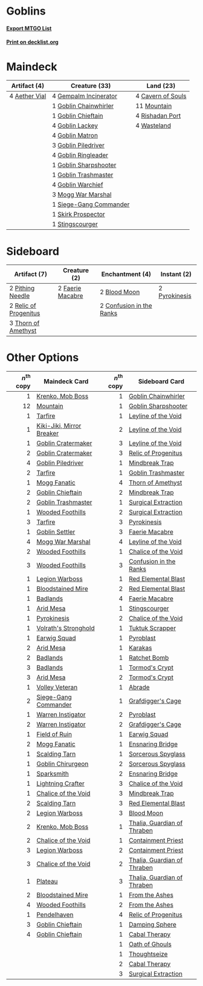 # Goblins

#### [Export MTGO List](../collection/Goblins/Goblins.txt)
#### [Print on decklist.org](http://decklist.org/?deckmain=4%09Aether%20Vial%0A4%09Cavern%20of%20Souls%0A4%09Gempalm%20Incinerator%0A1%09Goblin%20Chainwhirler%0A1%09Goblin%20Chieftain%0A4%09Goblin%20Lackey%0A4%09Goblin%20Matron%0A3%09Goblin%20Piledriver%0A4%09Goblin%20Ringleader%0A1%09Goblin%20Sharpshooter%0A1%09Goblin%20Trashmaster%0A4%09Goblin%20Warchief%0A3%09Mogg%20War%20Marshal%0A11%09Mountain%0A4%09Rishadan%20Port%0A1%09Siege-Gang%20Commander%0A1%09Skirk%20Prospector%0A1%09Stingscourger%0A4%09Wasteland&deckside=2%09Blood%20Moon%0A2%09Confusion%20in%20the%20Ranks%0A2%09Faerie%20Macabre%0A2%09Pithing%20Needle%0A2%09Pyrokinesis%0A2%09Relic%20of%20Progenitus%0A3%09Thorn%20of%20Amethyst)
# Maindeck

|                                      Artifact (4)                                      |                                          Creature (33)                                          |                                         Land (23)                                          |
|----------------------------------------------------------------------------------------|-------------------------------------------------------------------------------------------------|--------------------------------------------------------------------------------------------|
|4 [Aether Vial](http://gatherer.wizards.com/Pages/Card/Details.aspx?multiverseid=370514)|4 [Gempalm Incinerator](http://gatherer.wizards.com/Pages/Card/Details.aspx?multiverseid=157929) |4 [Cavern of Souls](http://gatherer.wizards.com/Pages/Card/Details.aspx?multiverseid=426057)|
|                                                                                        |1 [Goblin Chainwhirler](http://gatherer.wizards.com/Pages/Card/Details.aspx?multiverseid=443017) |11 [Mountain](http://gatherer.wizards.com/Pages/Card/Details.aspx?multiverseid=439604)      |
|                                                                                        |1 [Goblin Chieftain](http://gatherer.wizards.com/Pages/Card/Details.aspx?multiverseid=438481)    |4 [Rishadan Port](http://gatherer.wizards.com/Pages/Card/Details.aspx?multiverseid=442235)  |
|                                                                                        |4 [Goblin Lackey](http://gatherer.wizards.com/Pages/Card/Details.aspx?multiverseid=382959)       |4 [Wasteland](http://gatherer.wizards.com/Pages/Card/Details.aspx?multiverseid=413790)      |
|                                                                                        |4 [Goblin Matron](http://gatherer.wizards.com/Pages/Card/Details.aspx?multiverseid=6596)         |                                                                                            |
|                                                                                        |3 [Goblin Piledriver](http://gatherer.wizards.com/Pages/Card/Details.aspx?multiverseid=382962)   |                                                                                            |
|                                                                                        |4 [Goblin Ringleader](http://gatherer.wizards.com/Pages/Card/Details.aspx?multiverseid=382963)   |                                                                                            |
|                                                                                        |1 [Goblin Sharpshooter](http://gatherer.wizards.com/Pages/Card/Details.aspx?multiverseid=376350) |                                                                                            |
|                                                                                        |1 [Goblin Trashmaster](http://gatherer.wizards.com/Pages/Card/Details.aspx?multiverseid=447280)  |                                                                                            |
|                                                                                        |4 [Goblin Warchief](http://gatherer.wizards.com/Pages/Card/Details.aspx?multiverseid=382966)     |                                                                                            |
|                                                                                        |3 [Mogg War Marshal](http://gatherer.wizards.com/Pages/Card/Details.aspx?multiverseid=370547)    |                                                                                            |
|                                                                                        |1 [Siege-Gang Commander](http://gatherer.wizards.com/Pages/Card/Details.aspx?multiverseid=413689)|                                                                                            |
|                                                                                        |1 [Skirk Prospector](http://gatherer.wizards.com/Pages/Card/Details.aspx?multiverseid=383096)    |                                                                                            |
|                                                                                        |1 [Stingscourger](http://gatherer.wizards.com/Pages/Card/Details.aspx?multiverseid=370402)       |                                                                                            |


# Sideboard

|                                          Artifact (7)                                          |                                       Creature (2)                                        |                                         Enchantment (4)                                          |                                      Instant (2)                                       |
|------------------------------------------------------------------------------------------------|-------------------------------------------------------------------------------------------|--------------------------------------------------------------------------------------------------|----------------------------------------------------------------------------------------|
|2 [Pithing Needle](http://gatherer.wizards.com/Pages/Card/Details.aspx?multiverseid=425815)     |2 [Faerie Macabre](http://gatherer.wizards.com/Pages/Card/Details.aspx?multiverseid=370410)|2 [Blood Moon](http://gatherer.wizards.com/Pages/Card/Details.aspx?multiverseid=370419)           |2 [Pyrokinesis](http://gatherer.wizards.com/Pages/Card/Details.aspx?multiverseid=184763)|
|2 [Relic of Progenitus](http://gatherer.wizards.com/Pages/Card/Details.aspx?multiverseid=205326)|                                                                                           |2 [Confusion in the Ranks](http://gatherer.wizards.com/Pages/Card/Details.aspx?multiverseid=49528)|                                                                                        |
|3 [Thorn of Amethyst](http://gatherer.wizards.com/Pages/Card/Details.aspx?multiverseid=140166)  |                                                                                           |                                                                                                  |                                                                                        |


# Other Options

|*n*<sup>th</sup> copy|                                           Maindeck Card                                            |*n*<sup>th</sup> copy|                                            Sideboard Card                                            |
|--------------------:|----------------------------------------------------------------------------------------------------|--------------------:|------------------------------------------------------------------------------------------------------|
|                    1|[Krenko, Mob Boss](http://gatherer.wizards.com/Pages/Card/Details.aspx?multiverseid=438492)         |                    1|[Goblin Chainwhirler](http://gatherer.wizards.com/Pages/Card/Details.aspx?multiverseid=443017)        |
|                   12|[Mountain](http://gatherer.wizards.com/Pages/Card/Details.aspx?multiverseid=439604)                 |                    1|[Goblin Sharpshooter](http://gatherer.wizards.com/Pages/Card/Details.aspx?multiverseid=376350)        |
|                    1|[Tarfire](http://gatherer.wizards.com/Pages/Card/Details.aspx?multiverseid=157921)                  |                    1|[Leyline of the Void](http://gatherer.wizards.com/Pages/Card/Details.aspx?multiverseid=205013)        |
|                    1|[Kiki-Jiki, Mirror Breaker](http://gatherer.wizards.com/Pages/Card/Details.aspx?multiverseid=370534)|                    2|[Leyline of the Void](http://gatherer.wizards.com/Pages/Card/Details.aspx?multiverseid=205013)        |
|                    1|[Goblin Cratermaker](http://gatherer.wizards.com/Pages/Card/Details.aspx?multiverseid=452853)       |                    3|[Leyline of the Void](http://gatherer.wizards.com/Pages/Card/Details.aspx?multiverseid=205013)        |
|                    2|[Goblin Cratermaker](http://gatherer.wizards.com/Pages/Card/Details.aspx?multiverseid=452853)       |                    3|[Relic of Progenitus](http://gatherer.wizards.com/Pages/Card/Details.aspx?multiverseid=205326)        |
|                    4|[Goblin Piledriver](http://gatherer.wizards.com/Pages/Card/Details.aspx?multiverseid=382962)        |                    1|[Mindbreak Trap](http://gatherer.wizards.com/Pages/Card/Details.aspx?multiverseid=197532)             |
|                    2|[Tarfire](http://gatherer.wizards.com/Pages/Card/Details.aspx?multiverseid=157921)                  |                    1|[Goblin Trashmaster](http://gatherer.wizards.com/Pages/Card/Details.aspx?multiverseid=447280)         |
|                    1|[Mogg Fanatic](http://gatherer.wizards.com/Pages/Card/Details.aspx?multiverseid=234699)             |                    4|[Thorn of Amethyst](http://gatherer.wizards.com/Pages/Card/Details.aspx?multiverseid=140166)          |
|                    2|[Goblin Chieftain](http://gatherer.wizards.com/Pages/Card/Details.aspx?multiverseid=438481)         |                    2|[Mindbreak Trap](http://gatherer.wizards.com/Pages/Card/Details.aspx?multiverseid=197532)             |
|                    2|[Goblin Trashmaster](http://gatherer.wizards.com/Pages/Card/Details.aspx?multiverseid=447280)       |                    1|[Surgical Extraction](http://gatherer.wizards.com/Pages/Card/Details.aspx?multiverseid=397706)        |
|                    1|[Wooded Foothills](http://gatherer.wizards.com/Pages/Card/Details.aspx?multiverseid=405116)         |                    2|[Surgical Extraction](http://gatherer.wizards.com/Pages/Card/Details.aspx?multiverseid=397706)        |
|                    3|[Tarfire](http://gatherer.wizards.com/Pages/Card/Details.aspx?multiverseid=157921)                  |                    3|[Pyrokinesis](http://gatherer.wizards.com/Pages/Card/Details.aspx?multiverseid=184763)                |
|                    1|[Goblin Settler](http://gatherer.wizards.com/Pages/Card/Details.aspx?multiverseid=382964)           |                    3|[Faerie Macabre](http://gatherer.wizards.com/Pages/Card/Details.aspx?multiverseid=370410)             |
|                    4|[Mogg War Marshal](http://gatherer.wizards.com/Pages/Card/Details.aspx?multiverseid=370547)         |                    4|[Leyline of the Void](http://gatherer.wizards.com/Pages/Card/Details.aspx?multiverseid=205013)        |
|                    2|[Wooded Foothills](http://gatherer.wizards.com/Pages/Card/Details.aspx?multiverseid=405116)         |                    1|[Chalice of the Void](http://gatherer.wizards.com/Pages/Card/Details.aspx?multiverseid=370411)        |
|                    3|[Wooded Foothills](http://gatherer.wizards.com/Pages/Card/Details.aspx?multiverseid=405116)         |                    3|[Confusion in the Ranks](http://gatherer.wizards.com/Pages/Card/Details.aspx?multiverseid=49528)      |
|                    1|[Legion Warboss](http://gatherer.wizards.com/Pages/Card/Details.aspx?multiverseid=452859)           |                    1|[Red Elemental Blast](http://gatherer.wizards.com/Pages/Card/Details.aspx?multiverseid=202447)        |
|                    1|[Bloodstained Mire](http://gatherer.wizards.com/Pages/Card/Details.aspx?multiverseid=405094)        |                    2|[Red Elemental Blast](http://gatherer.wizards.com/Pages/Card/Details.aspx?multiverseid=202447)        |
|                    1|[Badlands](http://gatherer.wizards.com/Pages/Card/Details.aspx?multiverseid=382852)                 |                    4|[Faerie Macabre](http://gatherer.wizards.com/Pages/Card/Details.aspx?multiverseid=370410)             |
|                    1|[Arid Mesa](http://gatherer.wizards.com/Pages/Card/Details.aspx?multiverseid=426054)                |                    1|[Stingscourger](http://gatherer.wizards.com/Pages/Card/Details.aspx?multiverseid=370402)              |
|                    1|[Pyrokinesis](http://gatherer.wizards.com/Pages/Card/Details.aspx?multiverseid=184763)              |                    2|[Chalice of the Void](http://gatherer.wizards.com/Pages/Card/Details.aspx?multiverseid=370411)        |
|                    1|[Volrath's Stronghold](http://gatherer.wizards.com/Pages/Card/Details.aspx?multiverseid=397619)     |                    1|[Tuktuk Scrapper](http://gatherer.wizards.com/Pages/Card/Details.aspx?multiverseid=201579)            |
|                    1|[Earwig Squad](http://gatherer.wizards.com/Pages/Card/Details.aspx?multiverseid=370530)             |                    1|[Pyroblast](http://gatherer.wizards.com/Pages/Card/Details.aspx?multiverseid=159243)                  |
|                    2|[Arid Mesa](http://gatherer.wizards.com/Pages/Card/Details.aspx?multiverseid=426054)                |                    1|[Karakas](http://gatherer.wizards.com/Pages/Card/Details.aspx?multiverseid=201198)                    |
|                    2|[Badlands](http://gatherer.wizards.com/Pages/Card/Details.aspx?multiverseid=382852)                 |                    1|[Ratchet Bomb](http://gatherer.wizards.com/Pages/Card/Details.aspx?multiverseid=205482)               |
|                    3|[Badlands](http://gatherer.wizards.com/Pages/Card/Details.aspx?multiverseid=382852)                 |                    1|[Tormod's Crypt](http://gatherer.wizards.com/Pages/Card/Details.aspx?multiverseid=389723)             |
|                    3|[Arid Mesa](http://gatherer.wizards.com/Pages/Card/Details.aspx?multiverseid=426054)                |                    2|[Tormod's Crypt](http://gatherer.wizards.com/Pages/Card/Details.aspx?multiverseid=389723)             |
|                    1|[Volley Veteran](http://gatherer.wizards.com/Pages/Card/Details.aspx?multiverseid=447304)           |                    1|[Abrade](http://gatherer.wizards.com/Pages/Card/Details.aspx?multiverseid=430772)                     |
|                    2|[Siege-Gang Commander](http://gatherer.wizards.com/Pages/Card/Details.aspx?multiverseid=413689)     |                    1|[Grafdigger's Cage](http://gatherer.wizards.com/Pages/Card/Details.aspx?multiverseid=426046)          |
|                    1|[Warren Instigator](http://gatherer.wizards.com/Pages/Card/Details.aspx?multiverseid=438472)        |                    2|[Pyroblast](http://gatherer.wizards.com/Pages/Card/Details.aspx?multiverseid=159243)                  |
|                    2|[Warren Instigator](http://gatherer.wizards.com/Pages/Card/Details.aspx?multiverseid=438472)        |                    2|[Grafdigger's Cage](http://gatherer.wizards.com/Pages/Card/Details.aspx?multiverseid=426046)          |
|                    1|[Field of Ruin](http://gatherer.wizards.com/Pages/Card/Details.aspx?multiverseid=435415)            |                    1|[Earwig Squad](http://gatherer.wizards.com/Pages/Card/Details.aspx?multiverseid=370530)               |
|                    2|[Mogg Fanatic](http://gatherer.wizards.com/Pages/Card/Details.aspx?multiverseid=234699)             |                    1|[Ensnaring Bridge](http://gatherer.wizards.com/Pages/Card/Details.aspx?multiverseid=442213)           |
|                    1|[Scalding Tarn](http://gatherer.wizards.com/Pages/Card/Details.aspx?multiverseid=426069)            |                    1|[Sorcerous Spyglass](http://gatherer.wizards.com/Pages/Card/Details.aspx?multiverseid=435407)         |
|                    1|[Goblin Chirurgeon](http://gatherer.wizards.com/Pages/Card/Details.aspx?multiverseid=159730)        |                    2|[Sorcerous Spyglass](http://gatherer.wizards.com/Pages/Card/Details.aspx?multiverseid=435407)         |
|                    1|[Sparksmith](http://gatherer.wizards.com/Pages/Card/Details.aspx?multiverseid=39476)                |                    2|[Ensnaring Bridge](http://gatherer.wizards.com/Pages/Card/Details.aspx?multiverseid=442213)           |
|                    1|[Lightning Crafter](http://gatherer.wizards.com/Pages/Card/Details.aspx?multiverseid=152893)        |                    3|[Chalice of the Void](http://gatherer.wizards.com/Pages/Card/Details.aspx?multiverseid=370411)        |
|                    1|[Chalice of the Void](http://gatherer.wizards.com/Pages/Card/Details.aspx?multiverseid=370411)      |                    3|[Mindbreak Trap](http://gatherer.wizards.com/Pages/Card/Details.aspx?multiverseid=197532)             |
|                    2|[Scalding Tarn](http://gatherer.wizards.com/Pages/Card/Details.aspx?multiverseid=426069)            |                    3|[Red Elemental Blast](http://gatherer.wizards.com/Pages/Card/Details.aspx?multiverseid=202447)        |
|                    2|[Legion Warboss](http://gatherer.wizards.com/Pages/Card/Details.aspx?multiverseid=452859)           |                    3|[Blood Moon](http://gatherer.wizards.com/Pages/Card/Details.aspx?multiverseid=370419)                 |
|                    2|[Krenko, Mob Boss](http://gatherer.wizards.com/Pages/Card/Details.aspx?multiverseid=438492)         |                    1|[Thalia, Guardian of Thraben](http://gatherer.wizards.com/Pages/Card/Details.aspx?multiverseid=442025)|
|                    2|[Chalice of the Void](http://gatherer.wizards.com/Pages/Card/Details.aspx?multiverseid=370411)      |                    1|[Containment Priest](http://gatherer.wizards.com/Pages/Card/Details.aspx?multiverseid=429862)         |
|                    3|[Legion Warboss](http://gatherer.wizards.com/Pages/Card/Details.aspx?multiverseid=452859)           |                    2|[Containment Priest](http://gatherer.wizards.com/Pages/Card/Details.aspx?multiverseid=429862)         |
|                    3|[Chalice of the Void](http://gatherer.wizards.com/Pages/Card/Details.aspx?multiverseid=370411)      |                    2|[Thalia, Guardian of Thraben](http://gatherer.wizards.com/Pages/Card/Details.aspx?multiverseid=442025)|
|                    1|[Plateau](http://gatherer.wizards.com/Pages/Card/Details.aspx?multiverseid=383049)                  |                    3|[Thalia, Guardian of Thraben](http://gatherer.wizards.com/Pages/Card/Details.aspx?multiverseid=442025)|
|                    2|[Bloodstained Mire](http://gatherer.wizards.com/Pages/Card/Details.aspx?multiverseid=405094)        |                    1|[From the Ashes](http://gatherer.wizards.com/Pages/Card/Details.aspx?multiverseid=376346)             |
|                    4|[Wooded Foothills](http://gatherer.wizards.com/Pages/Card/Details.aspx?multiverseid=405116)         |                    2|[From the Ashes](http://gatherer.wizards.com/Pages/Card/Details.aspx?multiverseid=376346)             |
|                    1|[Pendelhaven](http://gatherer.wizards.com/Pages/Card/Details.aspx?multiverseid=442233)              |                    4|[Relic of Progenitus](http://gatherer.wizards.com/Pages/Card/Details.aspx?multiverseid=205326)        |
|                    3|[Goblin Chieftain](http://gatherer.wizards.com/Pages/Card/Details.aspx?multiverseid=438481)         |                    1|[Damping Sphere](http://gatherer.wizards.com/Pages/Card/Details.aspx?multiverseid=443101)             |
|                    4|[Goblin Chieftain](http://gatherer.wizards.com/Pages/Card/Details.aspx?multiverseid=438481)         |                    1|[Cabal Therapy](http://gatherer.wizards.com/Pages/Card/Details.aspx?multiverseid=265166)              |
|                     |                                                                                                    |                    1|[Oath of Ghouls](http://gatherer.wizards.com/Pages/Card/Details.aspx?multiverseid=6098)               |
|                     |                                                                                                    |                    1|[Thoughtseize](http://gatherer.wizards.com/Pages/Card/Details.aspx?multiverseid=438676)               |
|                     |                                                                                                    |                    2|[Cabal Therapy](http://gatherer.wizards.com/Pages/Card/Details.aspx?multiverseid=265166)              |
|                     |                                                                                                    |                    3|[Surgical Extraction](http://gatherer.wizards.com/Pages/Card/Details.aspx?multiverseid=397706)        |

